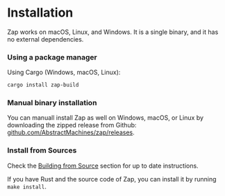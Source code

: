 # Installation

Zap works on macOS, Linux, and Windows. It is a single binary, and it has no
external dependencies.

### Using a package manager

Using Cargo (Windows, macOS, Linux):

```sh
cargo install zap-build
```

### Manual binary installation

You can manuall install Zap as well on Windows, macOS, or Linux by downloading
the zipped release from Github:
[github.com/AbstractMachines/zap/releases](https://github.com/AbstractMachinesLab/zap/releases/#user-content-assets).

### Install from Sources

Check the [Building from Source](/contrib/building.md) section for up to
date instructions.

If you have Rust and the source code of Zap, you can install it by running `make install`.
